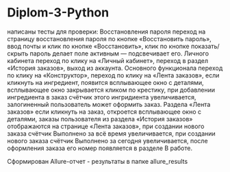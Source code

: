 # Diplom-3-Python
написаны тесты для проверки:
Восстановления пароля
    переход на страницу восстановления пароля по кнопке «Восстановить пароль»,
    ввод почты и клик по кнопке «Восстановить»,
    клик по кнопке показать/скрыть пароль делает поле активным — подсвечивает его.
Личного кабинета 
    переход по клику на «Личный кабинет»,
    переход в раздел «История заказов»,
    выход из аккаунта.
Основного функционала
    переход по клику на «Конструктор»,
    переход по клику на «Лента заказов»,
    если кликнуть на ингредиент, появится всплывающее окно с деталями,
    всплывающее окно закрывается кликом по крестику,
    при добавлении ингредиента в заказ счётчик этого ингридиента увеличивается,
    залогиненный пользователь может оформить заказ.
Раздела «Лента заказов»
    если кликнуть на заказ, откроется всплывающее окно с деталями,
    заказы пользователя из раздела «История заказов» отображаются на странице «Лента заказов»,
    при создании нового заказа счётчик Выполнено за всё время увеличивается,
    при создании нового заказа счётчик Выполнено за сегодня увеличивается,
    после оформления заказа его номер появляется в разделе В работе.

Сформирован Allure-отчет - результаты в папке allure_results 
